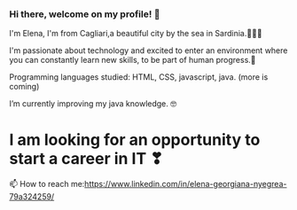 ### Hi there, welcome on my profile! 👋
I'm Elena, I'm from Cagliari,a beautiful city by the sea in Sardinia.🌊🌊🌊

I'm passionate about technology and excited to enter an environment where you can constantly learn new skills, to be part of human progress.🤩

Programming languages studied: HTML, CSS, javascript, java. (more is coming) 

I’m currently improving my java knowledge. 🤓

# I am looking for an opportunity to start a career in IT ❣

📫 How to reach me:https://www.linkedin.com/in/elena-georgiana-nyegrea-79a324259/

<!--
**HeelenaIT/HeelenaIT** is a ✨ _special_ ✨ repository because its `README.md` (this file) appears on your GitHub profile.

-->
